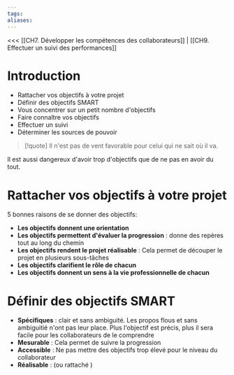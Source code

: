 ```yaml
---
tags: 
aliases:
---
```

<<< [[CH7. Développer les compétences des collaborateurs]] | [[CH9. Effectuer un suivi des performances]]

# Introduction
- Rattacher vos objectifs à votre projet
- Définir des objectifs SMART
- Vous concentrer sur un petit nombre d'objectifs
- Faire connaître vos objectifs
- Effectuer un suivi
- Déterminer les sources de pouvoir

>[!quote] Il n'est pas de vent favorable pour celui qui ne sait où il va.

Il est aussi dangereux d'avoir trop d'objectifs que de ne pas en avoir du tout.

# Rattacher vos objectifs à votre projet
5 bonnes raisons de se donner des objectifs:
- **Les objectifs donnent une orientation**
- **Les objectifs permettent d'évaluer la progression** : donne des repères tout au long du chemin
- **Les objectifs rendent le projet réalisable** : Cela permet de découper le projet en plusieurs sous-tâches
- **Les objectifs clarifient le rôle de chacun** 
- **Les objectifs donnent un sens à la vie professionnelle de chacun**

# Définir des objectifs SMART
- **Spécifiques** : clair et sans ambiguité. Les propos flous et sans ambiguitié n'ont pas leur place. Plus l'objectif est précis, plus il sera facile pour les collaborateurs de le comprendre
- **Mesurable** : Cela permet de suivre la progression
- **Accessible** : Ne pas mettre des objectifs trop élevé pour le niveau du collaborateur
- **Réalisable** : (ou rattaché )